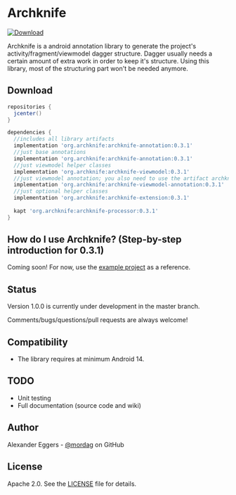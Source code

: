 Archknife
=====
[![Download](https://api.bintray.com/packages/mordag/android/archknife-core/images/download.svg) ](https://bintray.com/mordag/android/archknife-core/_latestVersion)

Archknife is a android annotation library to generate the project's activity/fragment/viewmodel dagger structure. Dagger usually needs a certain amount of extra work in order to keep it's structure. Using this library, most of the structuring part won't be needed anymore.

Download
--------
```gradle
repositories {
  jcenter()
}

dependencies {
  //includes all library artifacts
  implementation 'org.archknife:archknife-annotation:0.3.1'
  //just base annotations
  implementation 'org.archknife:archknife-annotation:0.3.1'
  //just viewmodel helper classes
  implementation 'org.archknife:archknife-viewmodel:0.3.1'
  //just viewmodel annotation; you also need to use the artifact archknife-viewmodel if you want to use this dependency!
  implementation 'org.archknife:archknife-viewmodel-annotation:0.3.1'
  //just optional helper classes
  implementation 'org.archknife:archknife-extension:0.3.1'
  
  kapt 'org.archknife:archknife-processor:0.3.1'
}
```

How do I use Archknife? (Step-by-step introduction for 0.3.1)
-------------------
Coming soon! For now, use the [example project][3] as a reference.

Status
------
Version 1.0.0 is currently under development in the master branch.

Comments/bugs/questions/pull requests are always welcome!

Compatibility
-------------

 * The library requires at minimum Android 14.
 
TODO
-------------
* Unit testing
* Full documentation (source code and wiki)

Author
------
Alexander Eggers - [@mordag][2] on GitHub

License
-------
Apache 2.0. See the [LICENSE][1] file for details.


[1]: https://github.com/Mordag/archknife/blob/master/LICENSE
[2]: https://github.com/Mordag
[3]: https://github.com/Mordag/archknife/tree/master/examples
